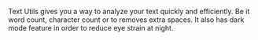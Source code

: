 Text Utils gives you a way to analyze your text quickly and efficiently. Be it word count, character count or to removes extra spaces.
It also has dark mode feature in order to reduce eye strain at night.
